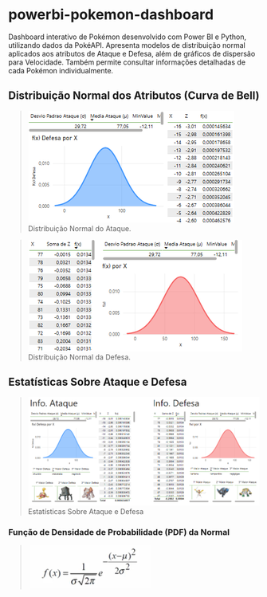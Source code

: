 # powerbi-pokemon-dashboard
Dashboard interativo de Pokémon desenvolvido com Power BI e Python, utilizando dados da PokéAPI. Apresenta modelos de distribuição normal aplicados aos atributos de Ataque e Defesa, além de gráficos de dispersão para Velocidade. Também permite consultar informações detalhadas de cada Pokémon individualmente.

## Distribuição Normal dos Atributos (Curva de Bell)
> ![Distribuição Normal do Ataque dos Pokémons](images/charts/bell_curve_attack.png)
Distribuição Normal do Ataque.

> ![Distribuição Normal da Defesa dos Pokémons](images/charts/bell_curve_defense.png)
Distribuição Normal da Defesa.

## Estatísticas Sobre Ataque e Defesa
> ![Distribuição Normal da Defesa dos Pokémons](images/charts/pokemon_stats_distributions.png)
Estatísticas Sobre Ataque e Defesa

### Função de Densidade de Probabilidade (PDF) da Normal
> ![f(x)](imagens/f(x).png)

